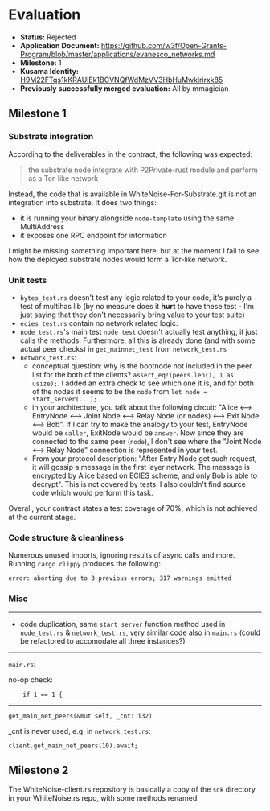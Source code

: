 # Evaluation

* **Status:** Rejected
* **Application Document:** https://github.com/w3f/Open-Grants-Program/blob/master/applications/evanesco_networks.md
* **Milestone:** 1
* **Kusama Identity:** [H9M22FTqs1kKRAUiEk1BCVNQfWdMzVV3HbHuMwkirirxk85](https://polkascan.io/pre/kusama/account/H9M22FTqs1kKRAUiEk1BCVNQfWdMzVV3HbHuMwkirirxk85)
* **Previously successfully merged evaluation:** All by mmagician

## Milestone 1

### Substrate integration

According to the deliverables in the contract, the following was expected:
> the substrate node integrate with P2Private-rust module and perform as a Tor-like network


Instead, the code that is available in WhiteNoise-For-Substrate.git is not an integration into substrate. It does two things:
- it is running your binary alongside `node-template` using the same MultiAddress
- it exposes one RPC endpoint for information

I might be missing something important here, but at the moment I fail to see how the deployed substrate nodes would form a Tor-like network.

### Unit tests
- `bytes_test.rs` doesn't test any logic related to your code, it's purely a test of multihas lib (by no measure does it **hurt** to have these test - I'm just saying that they don't necessarily bring value to your test suite)
- `ecies_test.rs` contain no network related logic.
- `node_test.rs`'s main test `node_test` doesn't actually test anything, it just calls the methods. Furthermore, all this is already done (and with some actual peer checks) in `get_mainnet_test` from `network_test.rs`
- `network_test.rs`:
	- conceptual question: why is the bootnode not included in the peer list for the both of the clients? `assert_eq!(peers.len(), 1 as usize);`. I added an extra check to see which one it is, and for both of the nodes it seems to be the `node` from `let node = start_server(...);`
	- in your architecture, you talk about the following circuit: "Alice ⟷ EntryNode ⟷ Joint Node ⟷ Relay Node (or nodes) ⟷ Exit Node ⟷ Bob". If I can try to make the analogy to your test, EntryNode would be `caller`, ExitNode would be `answer`. Now since they are connected to the same peer (`node`), I don't see where the "Joint Node ⟷ Relay Node" connection is represented in your test.
	- From your protocol description: "After Entry Node get such request, it will gossip a message in the first layer network. The message is encrypted by Alice based on ECIES scheme, and only Bob is able to decrypt". This is not covered by tests. I also couldn't find source code which would perform this task.

Overall, your contract states a test coverage of 70%, which is not achieved at the current stage.

### Code structure & cleanliness

Numerous unused imports, ignoring results of async calls and more.
Running `cargo clippy` produces the following:

```
error: aborting due to 3 previous errors; 317 warnings emitted
```

### Misc
---
- code duplication, same `start_server` function method used in `node_test.rs` & `network_test.rs`, very similar code also in `main.rs` (could be refactored to accomodate all three instances?)


---
`main.rs`:

no-op check:
```
    if 1 == 1 {
```

---
`get_main_net_peers(&mut self, _cnt: i32)`

_cnt is never used, e.g. in `network_test.rs`: 
```
client.get_main_net_peers(10).await;
```

## Milestone 2
The WhiteNoise-client.rs repository is basically a copy of the `sdk` directory in your WhiteNoise.rs repo, with some methods renamed.
